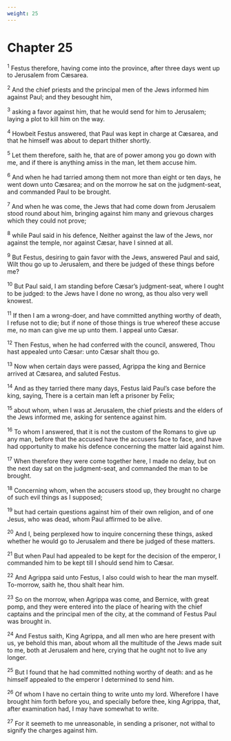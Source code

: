 ```yaml
---
weight: 25
---
```


# Chapter 25

<sup>1</sup> Festus therefore, having come into the province, after three days went up to Jerusalem from Cæsarea. 

<sup>2</sup> And the chief priests and the principal men of the Jews informed him against Paul; and they besought him, 

<sup>3</sup> asking a favor against him, that he would send for him to Jerusalem; laying a plot to kill him on the way. 

<sup>4</sup> Howbeit Festus answered, that Paul was kept in charge at Cæsarea, and that he himself was about to depart thither shortly. 

<sup>5</sup> Let them therefore, saith he, that are of power among you go down with me, and if there is anything amiss in the man, let them accuse him. 

<sup>6</sup> And when he had tarried among them not more than eight or ten days, he went down unto Cæsarea; and on the morrow he sat on the judgment-seat, and commanded Paul to be brought. 

<sup>7</sup> And when he was come, the Jews that had come down from Jerusalem stood round about him, bringing against him many and grievous charges which they could not prove; 

<sup>8</sup> while Paul said in his defence, Neither against the law of the Jews, nor against the temple, nor against Cæsar, have I sinned at all. 

<sup>9</sup> But Festus, desiring to gain favor with the Jews, answered Paul and said, Wilt thou go up to Jerusalem, and there be judged of these things before me? 

<sup>10</sup> But Paul said, I am standing before Cæsar’s judgment-seat, where I ought to be judged: to the Jews have I done no wrong, as thou also very well knowest. 

<sup>11</sup> If then I am a wrong-doer, and have committed anything worthy of death, I refuse not to die; but if none of those things is true whereof these accuse me, no man can give me up unto them. I appeal unto Cæsar. 

<sup>12</sup> Then Festus, when he had conferred with the council, answered, Thou hast appealed unto Cæsar: unto Cæsar shalt thou go. 

<sup>13</sup> Now when certain days were passed, Agrippa the king and Bernice arrived at Cæsarea, and saluted Festus. 

<sup>14</sup> And as they tarried there many days, Festus laid Paul’s case before the king, saying, There is a certain man left a prisoner by Felix; 

<sup>15</sup> about whom, when I was at Jerusalem, the chief priests and the elders of the Jews informed me, asking for sentence against him. 

<sup>16</sup> To whom I answered, that it is not the custom of the Romans to give up any man, before that the accused have the accusers face to face, and have had opportunity to make his defence concerning the matter laid against him. 

<sup>17</sup> When therefore they were come together here, I made no delay, but on the next day sat on the judgment-seat, and commanded the man to be brought. 

<sup>18</sup> Concerning whom, when the accusers stood up, they brought no charge of such evil things as I supposed; 

<sup>19</sup> but had certain questions against him of their own religion, and of one Jesus, who was dead, whom Paul affirmed to be alive. 

<sup>20</sup> And I, being perplexed how to inquire concerning these things, asked whether he would go to Jerusalem and there be judged of these matters. 

<sup>21</sup> But when Paul had appealed to be kept for the decision of the emperor, I commanded him to be kept till I should send him to Cæsar. 

<sup>22</sup> And Agrippa said unto Festus, I also could wish to hear the man myself. To-morrow, saith he, thou shalt hear him. 

<sup>23</sup> So on the morrow, when Agrippa was come, and Bernice, with great pomp, and they were entered into the place of hearing with the chief captains and the principal men of the city, at the command of Festus Paul was brought in. 

<sup>24</sup> And Festus saith, King Agrippa, and all men who are here present with us, ye behold this man, about whom all the multitude of the Jews made suit to me, both at Jerusalem and here, crying that he ought not to live any longer. 

<sup>25</sup> But I found that he had committed nothing worthy of death: and as he himself appealed to the emperor I determined to send him. 

<sup>26</sup> Of whom I have no certain thing to write unto my lord. Wherefore I have brought him forth before you, and specially before thee, king Agrippa, that, after examination had, I may have somewhat to write. 

<sup>27</sup> For it seemeth to me unreasonable, in sending a prisoner, not withal to signify the charges against him. 


